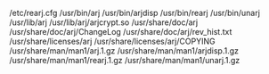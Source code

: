 /etc/rearj.cfg
/usr/bin/arj
/usr/bin/arjdisp
/usr/bin/rearj
/usr/bin/unarj
/usr/lib/arj
/usr/lib/arj/arjcrypt.so
/usr/share/doc/arj
/usr/share/doc/arj/ChangeLog
/usr/share/doc/arj/rev_hist.txt
/usr/share/licenses/arj
/usr/share/licenses/arj/COPYING
/usr/share/man/man1/arj.1.gz
/usr/share/man/man1/arjdisp.1.gz
/usr/share/man/man1/rearj.1.gz
/usr/share/man/man1/unarj.1.gz

